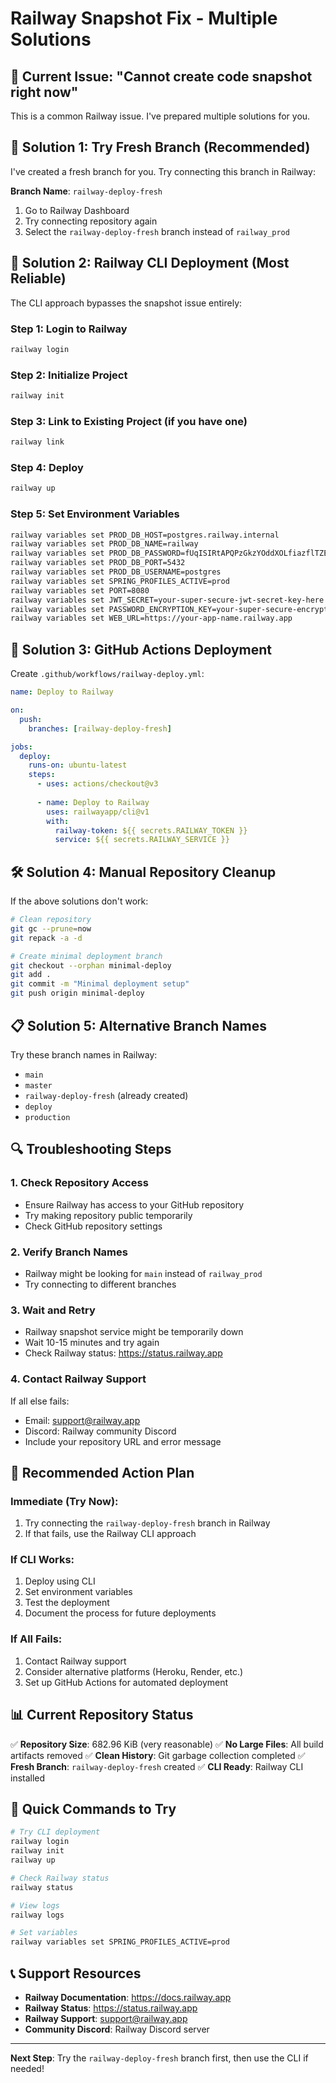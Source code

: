 # Railway Snapshot Fix - Multiple Solutions

## 🚨 Current Issue: "Cannot create code snapshot right now"

This is a common Railway issue. I've prepared multiple solutions for you.

## 🔧 **Solution 1: Try Fresh Branch (Recommended)**

I've created a fresh branch for you. Try connecting this branch in Railway:

**Branch Name**: `railway-deploy-fresh`

1. Go to Railway Dashboard
2. Try connecting repository again
3. Select the `railway-deploy-fresh` branch instead of `railway_prod`

## 🚀 **Solution 2: Railway CLI Deployment (Most Reliable)**

The CLI approach bypasses the snapshot issue entirely:

### Step 1: Login to Railway
```bash
railway login
```

### Step 2: Initialize Project
```bash
railway init
```

### Step 3: Link to Existing Project (if you have one)
```bash
railway link
```

### Step 4: Deploy
```bash
railway up
```

### Step 5: Set Environment Variables
```bash
railway variables set PROD_DB_HOST=postgres.railway.internal
railway variables set PROD_DB_NAME=railway
railway variables set PROD_DB_PASSWORD=fUqISIRtAPQPzGkzYOddXOLfiazflTZE
railway variables set PROD_DB_PORT=5432
railway variables set PROD_DB_USERNAME=postgres
railway variables set SPRING_PROFILES_ACTIVE=prod
railway variables set PORT=8080
railway variables set JWT_SECRET=your-super-secure-jwt-secret-key-here
railway variables set PASSWORD_ENCRYPTION_KEY=your-super-secure-encryption-key-here
railway variables set WEB_URL=https://your-app-name.railway.app
```

## 🔄 **Solution 3: GitHub Actions Deployment**

Create `.github/workflows/railway-deploy.yml`:

```yaml
name: Deploy to Railway

on:
  push:
    branches: [railway-deploy-fresh]

jobs:
  deploy:
    runs-on: ubuntu-latest
    steps:
      - uses: actions/checkout@v3
      
      - name: Deploy to Railway
        uses: railwayapp/cli@v1
        with:
          railway-token: ${{ secrets.RAILWAY_TOKEN }}
          service: ${{ secrets.RAILWAY_SERVICE }}
```

## 🛠️ **Solution 4: Manual Repository Cleanup**

If the above solutions don't work:

```bash
# Clean repository
git gc --prune=now
git repack -a -d

# Create minimal deployment branch
git checkout --orphan minimal-deploy
git add .
git commit -m "Minimal deployment setup"
git push origin minimal-deploy
```

## 📋 **Solution 5: Alternative Branch Names**

Try these branch names in Railway:
- `main`
- `master`
- `railway-deploy-fresh` (already created)
- `deploy`
- `production`

## 🔍 **Troubleshooting Steps**

### 1. Check Repository Access
- Ensure Railway has access to your GitHub repository
- Try making repository public temporarily
- Check GitHub repository settings

### 2. Verify Branch Names
- Railway might be looking for `main` instead of `railway_prod`
- Try connecting to different branches

### 3. Wait and Retry
- Railway snapshot service might be temporarily down
- Wait 10-15 minutes and try again
- Check Railway status: https://status.railway.app

### 4. Contact Railway Support
If all else fails:
- Email: support@railway.app
- Discord: Railway community Discord
- Include your repository URL and error message

## 🎯 **Recommended Action Plan**

### **Immediate (Try Now):**
1. Try connecting the `railway-deploy-fresh` branch in Railway
2. If that fails, use the Railway CLI approach

### **If CLI Works:**
1. Deploy using CLI
2. Set environment variables
3. Test the deployment
4. Document the process for future deployments

### **If All Fails:**
1. Contact Railway support
2. Consider alternative platforms (Heroku, Render, etc.)
3. Set up GitHub Actions for automated deployment

## 📊 **Current Repository Status**

✅ **Repository Size**: 682.96 KiB (very reasonable)
✅ **No Large Files**: All build artifacts removed
✅ **Clean History**: Git garbage collection completed
✅ **Fresh Branch**: `railway-deploy-fresh` created
✅ **CLI Ready**: Railway CLI installed

## 🚀 **Quick Commands to Try**

```bash
# Try CLI deployment
railway login
railway init
railway up

# Check Railway status
railway status

# View logs
railway logs

# Set variables
railway variables set SPRING_PROFILES_ACTIVE=prod
```

## 📞 **Support Resources**

- **Railway Documentation**: https://docs.railway.app
- **Railway Status**: https://status.railway.app
- **Railway Support**: support@railway.app
- **Community Discord**: Railway Discord server

---

**Next Step**: Try the `railway-deploy-fresh` branch first, then use the CLI if needed!
